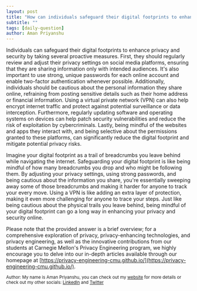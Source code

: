 ```yaml
---
layout: post
title: "How can individuals safeguard their digital footprints to enhance privacy and security?"
subtitle: ""
tags: [daily-question]
author: Aman Priyanshu
---
```


Individuals can safeguard their digital footprints to enhance privacy and security by taking several proactive measures. First, they should regularly review and adjust their privacy settings on social media platforms, ensuring that they are sharing information only with intended audiences. It's also important to use strong, unique passwords for each online account and enable two-factor authentication whenever possible. Additionally, individuals should be cautious about the personal information they share online, refraining from posting sensitive details such as their home address or financial information. Using a virtual private network (VPN) can also help encrypt internet traffic and protect against potential surveillance or data interception. Furthermore, regularly updating software and operating systems on devices can help patch security vulnerabilities and reduce the risk of exploitation by cybercriminals. Lastly, being mindful of the websites and apps they interact with, and being selective about the permissions granted to these platforms, can significantly reduce the digital footprint and mitigate potential privacy risks.

Imagine your digital footprint as a trail of breadcrumbs you leave behind while navigating the internet. Safeguarding your digital footprint is like being mindful of how many breadcrumbs you drop and who might be following them. By adjusting your privacy settings, using strong passwords, and being cautious about the information you share, you're essentially sweeping away some of those breadcrumbs and making it harder for anyone to track your every move. Using a VPN is like adding an extra layer of protection, making it even more challenging for anyone to trace your steps. Just like being cautious about the physical trails you leave behind, being mindful of your digital footprint can go a long way in enhancing your privacy and security online.

Please note that the provided answer is a brief overview; for a comprehensive exploration of privacy, privacy-enhancing technologies, and privacy engineering, as well as the innovative contributions from our students at Carnegie Mellon's Privacy Engineering program, we highly encourage you to delve into our in-depth articles available through our homepage at [https://privacy-engineering-cmu.github.io/](https://privacy-engineering-cmu.github.io/).

<small>Author: My name is Aman Priyanshu, you can check out my [website](https://amanpriyanshu.github.io/) for more details or check out my other socials: [LinkedIn](https://www.linkedin.com/in/aman-priyanshu/) and [Twitter](https://twitter.com/AmanPriyanshu6)</small>
